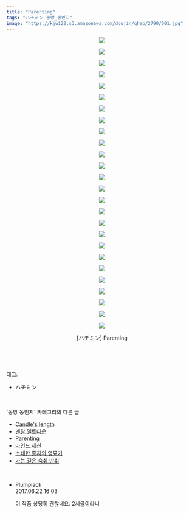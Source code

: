 ```yaml
---
title: "Parenting"
tags: "ハチミン 동방_동인지"
image: "https://kjw122.s3.amazonaws.com/doujin/ghap/2790/001.jpg"
---
```

<div class="article">
<p style="text-align: center; clear: none; float: none;"><img src="{{ site.imgserver5 }}/ghap/2790/001.jpg"/></p>
<p style="text-align: center; clear: none; float: none;"><img src="{{ site.imgserver5 }}/ghap/2790/002.jpg"/></p>
<p style="text-align: center; clear: none; float: none;"><img src="{{ site.imgserver5 }}/ghap/2790/003.jpg"/></p>
<p style="text-align: center; clear: none; float: none;"><img src="{{ site.imgserver5 }}/ghap/2790/004.jpg"/></p>
<p style="text-align: center; clear: none; float: none;"><img src="{{ site.imgserver5 }}/ghap/2790/005.jpg"/></p>
<p style="text-align: center; clear: none; float: none;"><img src="{{ site.imgserver5 }}/ghap/2790/006.jpg"/></p>
<p style="text-align: center; clear: none; float: none;"><img src="{{ site.imgserver5 }}/ghap/2790/007.jpg"/></p>
<p style="text-align: center; clear: none; float: none;"><img src="{{ site.imgserver5 }}/ghap/2790/008.jpg"/></p>
<p style="text-align: center; clear: none; float: none;"><img src="{{ site.imgserver5 }}/ghap/2790/009.jpg"/></p>
<p style="text-align: center; clear: none; float: none;"><img src="{{ site.imgserver5 }}/ghap/2790/010.jpg"/></p>
<p style="text-align: center; clear: none; float: none;"><img src="{{ site.imgserver5 }}/ghap/2790/011.jpg"/></p>
<p style="text-align: center; clear: none; float: none;"><img src="{{ site.imgserver5 }}/ghap/2790/012.jpg"/></p>
<p style="text-align: center; clear: none; float: none;"><img src="{{ site.imgserver5 }}/ghap/2790/013.jpg"/></p>
<p style="text-align: center; clear: none; float: none;"><img src="{{ site.imgserver5 }}/ghap/2790/014.jpg"/></p>
<p style="text-align: center; clear: none; float: none;"><img src="{{ site.imgserver5 }}/ghap/2790/015.jpg"/></p>
<p style="text-align: center; clear: none; float: none;"><img src="{{ site.imgserver5 }}/ghap/2790/016.jpg"/></p>
<p style="text-align: center; clear: none; float: none;"><img src="{{ site.imgserver5 }}/ghap/2790/017.jpg"/></p>
<p style="text-align: center; clear: none; float: none;"><img src="{{ site.imgserver5 }}/ghap/2790/018.jpg"/></p>
<p style="text-align: center; clear: none; float: none;"><img src="{{ site.imgserver5 }}/ghap/2790/019.jpg"/></p>
<p style="text-align: center; clear: none; float: none;"><img src="{{ site.imgserver5 }}/ghap/2790/020.jpg"/></p>
<p style="text-align: center; clear: none; float: none;"><img src="{{ site.imgserver5 }}/ghap/2790/021.jpg"/></p>
<p style="text-align: center; clear: none; float: none;"><img src="{{ site.imgserver5 }}/ghap/2790/022.jpg"/></p>
<p style="text-align: center; clear: none; float: none;"><img src="{{ site.imgserver5 }}/ghap/2790/023.jpg"/></p>
<p style="text-align: center; clear: none; float: none;"><img src="{{ site.imgserver5 }}/ghap/2790/024.jpg"/></p>
<p style="text-align: center; clear: none; float: none;"><img src="{{ site.imgserver5 }}/ghap/2790/025.jpg"/></p>
<p style="text-align: center; clear: none; float: none;"><img src="{{ site.imgserver5 }}/ghap/2790/026.jpg"/></p>
<p style="text-align: center; clear: none; float: none;">[ハチミン] Parenting</p>
<p><br/></p>
</div><br/>
<div class="tagTrail">
<p>태그: </p>
<ul>
<li>ハチミン</li>
</ul>
</div><br/>
<div class="another">
<p>'동방 동인지' 카테고리의 다른 글</p>
<ul>
<li><a href="/ghap_2792">Candle's length</a></li>
<li><a href="/ghap_2791">멘탈 멜트다운</a></li>
<li><a href="/ghap_2790">Parenting</a></li>
<li><a href="/ghap_2789">마인드 세션</a></li>
<li><a href="/ghap_2788">소쇄한 종자의 영묘기</a></li>
<li><a href="/ghap_2787">가는 길은 숙취 만취</a></li>
</ul>
</div><br/>
<div class="cb_module cb_fluid">
<div class="cb_wrt cb_profile">
<div class="comment">
<ul>
<li class="cb_thumb_off" id="comment15019700">
<div class="cb_comment_area">
<div class="cb_info_area">
<div class="cb_section">
<span class="cb_nick_name">Plumplack</span>
</div>
<div class="cb_section">
<span class="cb_date">2017.06.22 16:03 </span>
</div>
</div>
<div class="cb_dsc_comment">
<p class="cb_dsc">
											이 작품 상당히 괜찮네요. 2세물이라니
										</p>
</div>
</div></li>
</ul>
</div>
</div><!-- commentList close -->
</div><br/>
